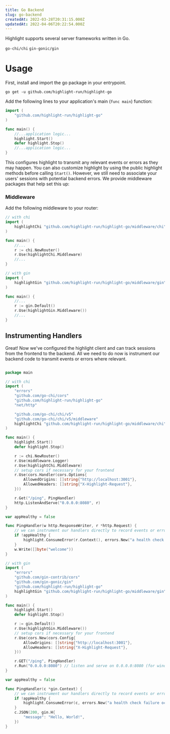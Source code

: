 ```yaml
---
title: Go Backend
slug: go-backend
createdAt: 2022-03-28T20:31:15.000Z
updatedAt: 2022-04-06T20:22:54.000Z
---
```


Highlight supports several server frameworks written in Go.

`go-chi/chi`
`gin-gonic/gin`

# Usage

First, install and import the go package in your entrypoint.

```shell
go get -u github.com/highlight-run/highlight-go
```

Add the following lines to your application's main (`func main`) function:

```go
import (
	"github.com/highlight-run/highlight-go"
)

func main() {
	//...application logic...
	highlight.Start()
	defer highlight.Stop()
	//...application logic...
}

```

This configures highlight to transmit any relevant events or errors as they may happen. You can also customize highlight by using the public highlight methods before calling `Start()`. However, we still need to associate your users' sessions with potential backend errors. We provide middleware packages that help set this up:

### Middleware

Add the following middleware to your router:

```go
// with chi
import (
	highlightChi "github.com/highlight-run/highlight-go/middleware/chi"
)

func main() {
	//...
	r := chi.NewRouter()
	r.Use(highlightChi.Middleware)
	//...
}

// with gin
import (
	highlightGin "github.com/highlight-run/highlight-go/middleware/gin"
)

func main() {
	//...
	r := gin.Default()
	r.Use(highlightGin.Middleware())
	//...
}

```

## Instrumenting Handlers

Great! Now we've configured the highlight client and can track sessions from the frontend to the backend. All we need to do now is instrument our backend code to transmit events or errors where relevant.

```go

package main

// with chi
import (
	"errors"
	"github.com/go-chi/cors"
	"github.com/highlight-run/highlight-go"
	"net/http"

	"github.com/go-chi/chi/v5"
	"github.com/go-chi/chi/v5/middleware"
	highlightChi "github.com/highlight-run/highlight-go/middleware/chi"
)

func main() {
	highlight.Start()
	defer highlight.Stop()

	r := chi.NewRouter()
	r.Use(middleware.Logger)
	r.Use(highlightChi.Middleware)
	// setup cors if necessary for your frontend
	r.Use(cors.Handler(cors.Options{
		AllowedOrigins: []string{"http://localhost:3001"},
		AllowedHeaders: []string{"X-Highlight-Request"},
	}))

	r.Get("/ping", PingHandler)
	http.ListenAndServe("0.0.0.0:8080", r)
}

var appHealthy = false

func PingHandler(w http.ResponseWriter, r *http.Request) {
	// we can instrument our handlers directly to record events or error
	if !appHealthy {
		highlight.ConsumeError(r.Context(), errors.New("a health check failure occured!"))
	}
	w.Write([]byte("welcome"))
}

// with gin
import (
	"errors"
	"github.com/gin-contrib/cors"
	"github.com/gin-gonic/gin"
	"github.com/highlight-run/highlight-go"
	highlightGin "github.com/highlight-run/highlight-go/middleware/gin"
)

func main() {
	highlight.Start()
	defer highlight.Stop()

	r := gin.Default()
	r.Use(highlightGin.Middleware())
	// setup cors if necessary for your frontend
	r.Use(cors.New(cors.Config{
		AllowOrigins: []string{"http://localhost:3001"},
		AllowHeaders: []string{"X-Highlight-Request"},
	}))

	r.GET("/ping", PingHandler)
	r.Run("0.0.0.0:8080") // listen and serve on 0.0.0.0:8080 (for windows "localhost:8080")
}

var appHealthy = false

func PingHandler(c *gin.Context) {
	// we can instrument our handlers directly to record events or error
	if !appHealthy {
		highlight.ConsumeError(c, errors.New("a health check failure occured!"))
	}
	c.JSON(200, gin.H{
		"message": "Hello, World!",
	})
}
```
